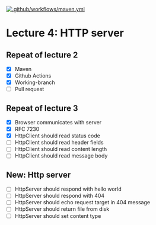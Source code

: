 [![.github/workflows/maven.yml](https://github.com/kristiania-pgr203-2021/pgr203-lectures/actions/workflows/maven.yml/badge.svg?branch=reference%2F04)](https://github.com/kristiania-pgr203-2021/pgr203-lectures/actions/workflows/maven.yml)

# Lecture 4: HTTP server

## Repeat of lecture 2

* [x] Maven
* [x] Github Actions
* [x] Working-branch
* [ ] Pull request

## Repeat of lecture 3

* [x] Browser communicates with server
* [x] RFC 7230
* [x] HttpClient should read status code
* [ ] HttpClient should read header fields
* [ ] HttpClient should read content length
* [ ] HttpClient should read message body

## New: Http server

* [ ] HttpServer should respond with hello world
* [ ] HttpServer should respond with 404
* [ ] HttpServer should echo request target in 404 message
* [ ] HttpServer should return file from disk
* [ ] HttpServer should set content type
